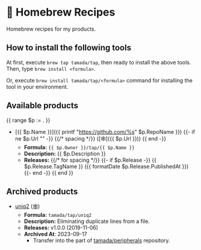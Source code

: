 # :beer: Homebrew Recipes

Homebrew recipes for my products.

## How to install the following tools

At first, execute `brew tap tamada/tap`, then ready to install the above tools.
Then, type `brew install <formula>`.

Or, execute `brew install tamada/tap/<formula>` command for installing the tool in your environment.

## Available products
{{ range $p := . }}
- [{{ $p.Name }}]({{ printf "https://github.com/%s" $p.RepoName }}) 
  {{- if ne $p.Url "" -}}
    {{/* spacing */}} ([:spider_web:]({{ $p.Url }}))
  {{ end -}}
  - **Formula:** `{{ $p.Owner }}/tap/{{ $p.Name }}`
  - **Description:** {{ $p.Description }}
  - **Releases:** {{/* for spacing */}}
  {{- if $p.Release -}}
    {{ $p.Release.TagName }} ({{ formatDate $p.Release.PublishedAt }})
  {{- end -}}
{{ end }}

## Archived products

- [uniq2](https://github.com/tamada/uniq2) ([:spider_web:](https://tamada.github.io/uniq2/))
  - **Formula:** `tamada/tap/uniq2`
  - **Description:** Eliminating duplicate lines from a file.
  - **Releases:**
    v1.0.0 (2019-11-06)
  - **Archived At**: 2023-09-17
    - Transfer into the part of [tamada/peripherals](https://github.com/tamada/peripherals) repository.
